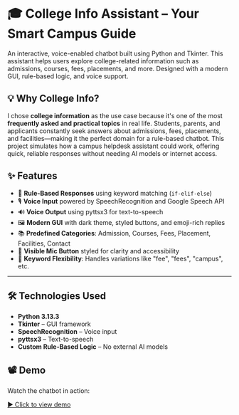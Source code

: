# 🎓 College Info Assistant – Your Smart Campus Guide

An interactive, voice-enabled chatbot built using Python and Tkinter. This assistant helps users explore college-related information such as admissions, courses, fees, placements, and more. Designed with a modern GUI, rule-based logic, and voice support.



## 💡 Why College Info?

I chose **college information** as the use case because it's one of the most **frequently asked and practical topics** in real life. Students, parents, and applicants constantly seek answers about admissions, fees, placements, and facilities—making it the perfect domain for a rule-based chatbot. This project simulates how a campus helpdesk assistant could work, offering quick, reliable responses without needing AI models or internet access.



## ✨ Features

- 💬 **Rule-Based Responses** using keyword matching (`if-elif-else`)
- 🎙️ **Voice Input** powered by SpeechRecognition and Google Speech API
- 🔊 **Voice Output** using pyttsx3 for text-to-speech
- 🖼️ **Modern GUI** with dark theme, styled buttons, and emoji-rich replies
- 📚 **Predefined Categories**: Admission, Courses, Fees, Placement, Facilities, Contact
- 🎤 **Visible Mic Button** styled for clarity and accessibility
- 🧠 **Keyword Flexibility**: Handles variations like "fee", "fees", "campus", etc.

---

## 🛠️ Technologies Used

- **Python 3.13.3**
- **Tkinter** – GUI framework
- **SpeechRecognition** – Voice input
- **pyttsx3** – Text-to-speech
- **Custom Rule-Based Logic** – No external AI models

## 📽️ Demo

Watch the chatbot in action:

[▶️ Click to view demo](https://github.com/Bhoomika08-MAY/Source-hub-IT-3/blob/main/assets/demo.mp4)


